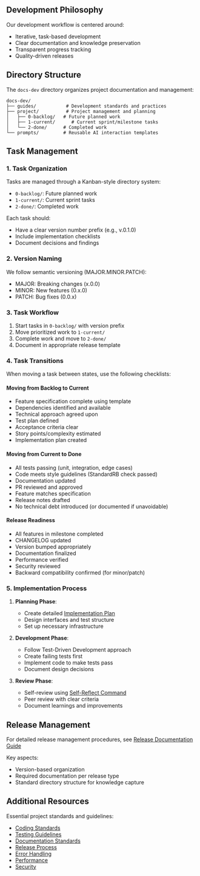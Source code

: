 ## Development Philosophy

Our development workflow is centered around:
- Iterative, task-based development
- Clear documentation and knowledge preservation
- Transparent progress tracking
- Quality-driven releases

## Directory Structure

The `docs-dev` directory organizes project documentation and management:

```
docs-dev/
├── guides/           # Development standards and practices
├── project/          # Project management and planning
│   ├── 0-backlog/   # Future planned work
│   ├── 1-current/      # Current sprint/milestone tasks
│   └── 2-done/      # Completed work
└── prompts/         # Reusable AI interaction templates
```

## Task Management

### 1. Task Organization

Tasks are managed through a Kanban-style directory system:

- `0-backlog/`: Future planned work
- `1-current/`: Current sprint tasks
- `2-done/`: Completed work

Each task should:
- Have a clear version number prefix (e.g., v.0.1.0)
- Include implementation checklists
- Document decisions and findings

### 2. Version Naming

We follow semantic versioning (MAJOR.MINOR.PATCH):
- MAJOR: Breaking changes (x.0.0)
- MINOR: New features (0.x.0)
- PATCH: Bug fixes (0.0.x)

### 3. Task Workflow

1. Start tasks in `0-backlog/` with version prefix
2. Move prioritized work to `1-current/`
3. Complete work and move to `2-done/`
4. Document in appropriate release template

### 4. Task Transitions

When moving a task between states, use the following checklists:

#### Moving from Backlog to Current
- Feature specification complete using template
- Dependencies identified and available
- Technical approach agreed upon
- Test plan defined
- Acceptance criteria clear
- Story points/complexity estimated
- Implementation plan created

#### Moving from Current to Done
- All tests passing (unit, integration, edge cases)
- Code meets style guidelines (StandardRB check passed)
- Documentation updated
- PR reviewed and approved
- Feature matches specification
- Release notes drafted
- No technical debt introduced (or documented if unavoidable)

#### Release Readiness
- All features in milestone completed
- CHANGELOG updated
- Version bumped appropriately
- Documentation finalized
- Performance verified
- Security reviewed
- Backward compatibility confirmed (for minor/patch)

### 5. Implementation Process

1. **Planning Phase**:
   - Create detailed [Implementation Plan](../guides/prepare-release/development/implementation-template.md)
   - Design interfaces and test structure
   - Set up necessary infrastructure

2. **Development Phase**:
   - Follow Test-Driven Development approach
   - Create failing tests first
   - Implement code to make tests pass
   - Document design decisions

3. **Review Phase**:
   - Self-review using [Self-Reflect Command](../commands/self-reflect.md)
   - Peer review with clear criteria
   - Document learnings and improvements

## Release Management

For detailed release management procedures, see [Release Documentation Guide](../guides/prepare-release/prepare-release-documentation.md)

Key aspects:
- Version-based organization
- Required documentation per release type
- Standard directory structure for knowledge capture

## Additional Resources

Essential project standards and guidelines:
- [Coding Standards](../guides/coding-standards.md)
- [Testing Guidelines](../guides/testing.md)
- [Documentation Standards](../guides/documentation.md)
- [Release Process](../guides/ship-release.md)
- [Error Handling](../guides/error-handling.md)
- [Performance](../guides/performance.md)
- [Security](../guides/security.md)
